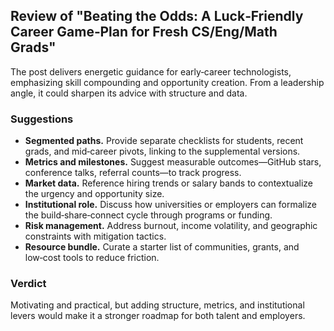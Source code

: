 ## Review of "Beating the Odds: A Luck‑Friendly Career Game‑Plan for Fresh CS/Eng/Math Grads"

The post delivers energetic guidance for early‑career technologists, emphasizing skill compounding and opportunity creation. From a leadership angle, it could sharpen its advice with structure and data.

### Suggestions
- **Segmented paths.** Provide separate checklists for students, recent grads, and mid‑career pivots, linking to the supplemental versions.
- **Metrics and milestones.** Suggest measurable outcomes—GitHub stars, conference talks, referral counts—to track progress.
- **Market data.** Reference hiring trends or salary bands to contextualize the urgency and opportunity size.
- **Institutional role.** Discuss how universities or employers can formalize the build‑share‑connect cycle through programs or funding.
- **Risk management.** Address burnout, income volatility, and geographic constraints with mitigation tactics.
- **Resource bundle.** Curate a starter list of communities, grants, and low‑cost tools to reduce friction.

### Verdict
Motivating and practical, but adding structure, metrics, and institutional levers would make it a stronger roadmap for both talent and employers.
